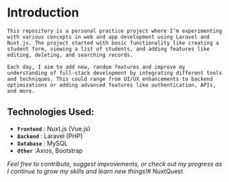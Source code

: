 # Introduction

    This repository is a personal practice project where I’m experimenting with various concepts in web and app development using Laravel and Nuxt.js. The project started with basic functionality like creating a student form, viewing a list of students, and adding features like editing, deleting, and searching records.

    Each day, I aim to add new, random features and improve my understanding of full-stack development by integrating different tools and techniques. This could range from UI/UX enhancements to backend optimizations or adding advanced features like authentication, APIs, and more.

## Technologies Used:

- **`Frontend`** : Nuxt.js (Vue.js)
- **`Backend`** : Laravel (PHP)
- **`Database`** : MySQL
- **`Other`** :Axios, Bootstrap


*Feel free to contribute, suggest improvements, or check out my progress as I continue to grow my skills and learn new things!*# NuxtQuest
